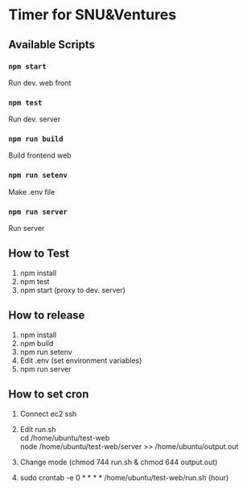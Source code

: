 # Timer for SNU&Ventures
## Available Scripts
### `npm start`
Run dev. web front

### `npm test`
Run dev. server

### `npm run build`
Build frontend web

### `npm run setenv`
Make .env file

### `npm run server`
Run server

## How to Test
1. npm install
1. npm test
1. npm start (proxy to dev. server)

## How to release
1. npm install
1. npm build
1. npm run setenv
1. Edit .env (set environment variables)
1. npm run server

## How to set cron
1. Connect ec2 ssh
1. Edit run.sh  
cd /home/ubuntu/test-web  
node /home/ubuntu/test-web/server >> /home/ubuntu/output.out  

1. Change mode (chmod 744 run.sh & chmod 644 output.out)
1. sudo crontab -e
0 * * * * /home/ubuntu/test-web/run.sh (hour)